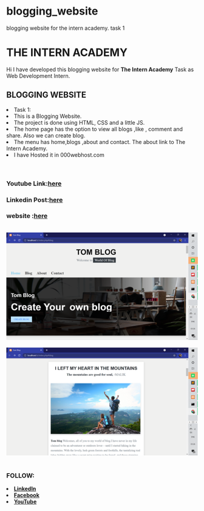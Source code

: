 # blogging_website
blogging website for the intern academy.
task 1
# THE INTERN ACADEMY
<p> Hi I have developed this blogging website for <b>The Intern Academy</b> Task as Web Development Intern.</p>
<h2 color="grey">BLOGGING WEBSITE </h2>
<li>Task 1:</li>
<li>This is a Blogging Website.</li>
<li>The project is done using HTML, CSS and a little JS.</li>
<li>The home page has the option to view all blogs ,like , comment and share. Also we can create blog.</li>
<li>The menu has home,blogs ,about and contact. The about link to The Intern Academy.</li>
<li>I have Hosted it in 000webhost.com</li>

 <br>
 <br>
 
 
  <h3> <b>Youtube Link:<b><a href="">here<a></h3>
   <h3> <b>Linkedin Post:<b><a href="">here<a></h3>
     <h3> <b>website :<b><a href="https://mrithulamaggietask-1.000webhostapp.com/">here<a></h3><br>
      <a href="https://mrithulamaggietask-1.000webhostapp.com/"><img src="screenshot/home.png"> </a><br><br>
      <img src="screenshot/blog.png"><br><br>
    
<h3>FOLLOW:</h3>
<li><a href="https://www.linkedin.com/in/mrithula-v-aa01621b5/">LinkedIn</a>
<li><a href="https://www.facebook.com/mrithula.maggie.3">Facebook</a>
<li><a
href="https://www.youtube.com/channel/UC75HaQkxmGMk96OoEKrCtlQ">YouTube</a>

